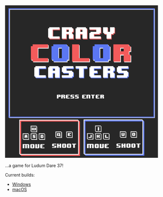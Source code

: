 ![alt text](https://github.com/suzicurran/ldjam37/blob/master/WIPAssets/TitleScreenSquareV2.png "Title Screen")

...a game for Ludum Dare 37!

Current builds:

* [Windows](./Builds/game.exe)
* [macOS](./Builds/CrazyColorCasters.zip)
